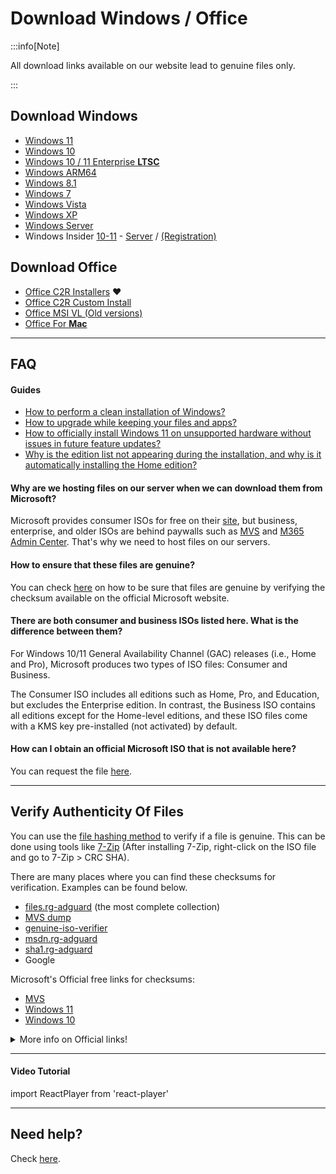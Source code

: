 # Download Windows / Office

:::info[Note]

All download links available on our website lead to genuine files only.

:::

## Download Windows
-  [Windows 11](windows_11_links.md)                                                                                                                                                              
-  [Windows 10](windows_10_links.md)                                                                                                                                                              
-  [Windows 10 / 11 Enterprise **LTSC**](windows_ltsc_links.md)                                                                                                                                   
-  [Windows ARM64](windows_arm_links.md)                                                                                                                                                          
-  [Windows 8.1](windows_8.1_links.md)                                                                                                                                                            
-  [Windows 7](windows_7_links.md)                                                                                                                                                                
-  [Windows Vista](windows_vista_links.md)                                                                                                                                                        
-  [Windows XP](windows_xp_links.md)                                                                                                                                                              
-  [Windows Server](windows_server_links.md)                                                                                                                                                      
-  Windows Insider [10-11](https://www.microsoft.com/software-download/windowsinsiderpreviewiso) - [Server](https://www.microsoft.com/software-download/windowsinsiderpreviewserver) / [(Registration)](https://www.microsoft.com/windowsinsider/getting-started)

## Download Office
-  [Office C2R Installers](https://gravesoft.dev/office_c2r_links) ❤️  
-  [Office C2R Custom Install](https://gravesoft.dev/office_c2r_custom)
-  [Office MSI VL (Old versions)](office_msi_links.md)                 
-  [Office For **Mac**](office_for_mac.md)                             

---

## FAQ

#### Guides
- [How to perform a clean installation of Windows?](https://gravesoft.dev/clean_install_windows)
- [How to upgrade while keeping your files and apps?](https://gravesoft.dev/in-place_repair_upgrade)
- [How to officially install Windows 11 on unsupported hardware without issues in future feature updates?](https://gravesoft.dev/clean_install_windows#windows-11-on-unsupported-hardware)
- [Why is the edition list not appearing during the installation, and why is it automatically installing the Home edition?](https://gravesoft.dev/clean_install_windows#edition-list-during-windows-installation)

#### Why are we hosting files on our server when we can download them from Microsoft?
Microsoft provides consumer ISOs for free on their [site](https://www.microsoft.com/software-download), but business, enterprise, and older ISOs are behind paywalls such as [MVS](https://visualstudio.microsoft.com/subscriptions/) and [M365 Admin Center](https://learn.microsoft.com/licensing/vlsc-faqs-home-page). That's why we need to host files on our servers.

#### How to ensure that these files are genuine?
You can check [here](genuine-installation-media.md#verify-authenticity-of-files) on how to be sure that files are genuine by verifying the checksum available on the official Microsoft website.

#### There are both consumer and business ISOs listed here. What is the difference between them?
For Windows 10/11 General Availability Channel (GAC) releases (i.e., Home and Pro), Microsoft produces two types of ISO files: Consumer and Business. 

The Consumer ISO includes all editions such as Home, Pro, and Education, but excludes the Enterprise edition. In contrast, the Business ISO contains all editions except for the Home-level editions, and these ISO files come with a KMS key pre-installed (not activated) by default.

#### How can I obtain an official Microsoft ISO that is not available here?
You can request the file [here](https://discord.gg/NpuNEUS2Sh).

---

## Verify Authenticity Of Files

You can use the [file hashing method](https://en.wikipedia.org/wiki/File_verification) to verify if a file is genuine. This can be done using tools like [7-Zip](https://7-zip.org/) (After installing 7-Zip, right-click on the ISO file and go to 7-Zip > CRC SHA).

There are many places where you can find these checksums for verification. Examples can be found below.

 -  [files.rg-adguard](https://files.rg-adguard.net/search) (the most complete collection)
 -  [MVS dump](https://awuctl.github.io/mvs/)
 -  [genuine-iso-verifier](https://genuine-iso-verifier.weebly.com/)
 -  [msdn.rg-adguard](https://msdn.rg-adguard.net/)
 -  [sha1.rg-adguard](https://sha1.rg-adguard.net/)
 -  Google

Microsoft's Official free links for checksums:

 -	[MVS](https://my.visualstudio.com/Downloads)
 -	[Windows 11](https://www.microsoft.com/software-download/windows11)
 -	[Windows 10](https://www.microsoft.com/software-download/windows10)

<details>
  <summary>More info on Official links!</summary>

**MVS**  
On MVS, you need to login and click on 'All Downloads' button and then search the product name.  

**MVS Limitations:**  
 -	They used to publish only SHA-1, but later started publishing SHA-1 and SHA-256 both and from 2022 they now publish only SHA-256.  
 -	However they removed all the SHA-1 data and as a result, old files checksums are simply not available on MVS site.  
 -	Also, around the time when they were publishing SHA-1 and SHA-256 both, they messed up some SHA-256 data, for example 
 	```
 	Incorrect SHA-256 example
 	SHA256: BDB3D0C5C933B201ECE736A172FB604AA5D7D0705DD75681F9FCC4B1EE79FAC8
 	File name: en-uk_windows_10_enterprise_ltsc_2019_x64_dvd_723dfbc1.iso
 	```
 -	So its useful only for the latest files.

**Windows 11**  
SHA-256 list will appear if you download the ISO file.

**Windows 10**  
Microsoft doesn't allow you to download ISO file directly if browser's useragent is Windows OS. So you need to change it to something else like Android or IOS and then download the ISO file to see the list.

</details>

---

#### Video Tutorial

import ReactPlayer from 'react-player'

<ReactPlayer controls width='100%' height='auto' url='/how_to_verify_files.mp4' />

---

## Need help?

Check [here](contactus.md).
